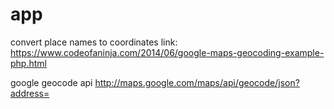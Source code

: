 # app

convert place names to coordinates
link: https://www.codeofaninja.com/2014/06/google-maps-geocoding-example-php.html

google geocode api
http://maps.google.com/maps/api/geocode/json?address=
